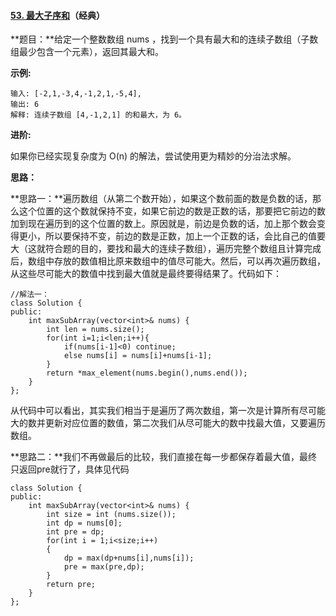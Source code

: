 #### [53. 最大子序和](https://leetcode-cn.com/problems/maximum-subarray/)（经典）

**题目：**给定一个整数数组 nums ，找到一个具有最大和的连续子数组（子数组最少包含一个元素），返回其最大和。

**示例:**

```
输入: [-2,1,-3,4,-1,2,1,-5,4],
输出: 6
解释: 连续子数组 [4,-1,2,1] 的和最大，为 6。
```

**进阶:**

如果你已经实现复杂度为 O(n) 的解法，尝试使用更为精妙的分治法求解。

**思路：**

**思路一：**遍历数组（从第二个数开始），如果这个数前面的数是负数的话，那么这个位置的这个数就保持不变，如果它前边的数是正数的话，那要把它前边的数加到现在遍历到的这个位置的数上。原因就是，前边是负数的话，加上那个数会变得更小，所以要保持不变，前边的数是正数，加上一个正数的话，会比自己的值要大（这就符合题的目的，要找和最大的连续子数组），遍历完整个数组且计算完成后，数组中存放的数值相比原来数组中的值尽可能大。然后，可以再次遍历数组，从这些尽可能大的数值中找到最大值就是最终要得结果了。代码如下：

```
//解法一：
class Solution {
public:
    int maxSubArray(vector<int>& nums) {
        int len = nums.size();
        for(int i=1;i<len;i++){
            if(nums[i-1]<0) continue;
            else nums[i] = nums[i]+nums[i-1];
        }
        return *max_element(nums.begin(),nums.end());
    }
};
```

从代码中可以看出，其实我们相当于是遍历了两次数组，第一次是计算所有尽可能大的数并更新对应位置的数值，第二次我们从尽可能大的数中找最大值，又要遍历数组。

**思路二：**我们不再做最后的比较，我们直接在每一步都保存着最大值，最终只返回pre就行了，具体见代码

```
class Solution {
public:
    int maxSubArray(vector<int>& nums) {
        int size = int (nums.size());
        int dp = nums[0];
        int pre = dp;
        for(int i = 1;i<size;i++)
        {
            dp = max(dp+nums[i],nums[i]);
            pre = max(pre,dp);
        }
        return pre;
    }
};
```